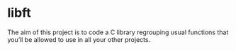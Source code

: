 # libft

The aim of this project is to code a C library regrouping usual functions that \
you’ll be allowed to use in all your other projects.
